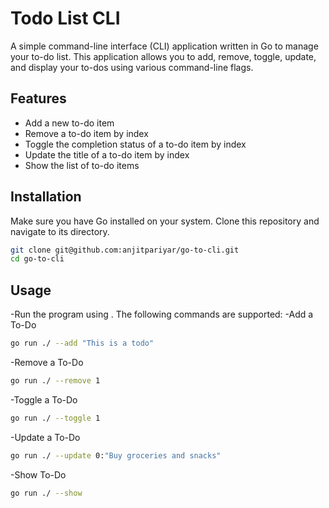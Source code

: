 # Todo List CLI

A simple command-line interface (CLI) application written in Go to manage your to-do list. This application allows you to add, remove, toggle, update, and display your to-dos using various command-line flags.

## Features
- Add a new to-do item
- Remove a to-do item by index
- Toggle the completion status of a to-do item by index
- Update the title of a to-do item by index
- Show the list of to-do items

## Installation
Make sure you have Go installed on your system. Clone this repository and navigate to its directory.

```bash
git clone git@github.com:anjitpariyar/go-to-cli.git
cd go-to-cli
```

## Usage
-Run the program using . The following commands are supported:
-Add a To-Do

```bash
go run ./ --add "This is a todo"
```

-Remove a To-Do
```bash
go run ./ --remove 1
```

-Toggle a To-Do
```bash
go run ./ --toggle 1
```

-Update a To-Do
```bash
go run ./ --update 0:"Buy groceries and snacks"
```
-Show To-Do
```bash
go run ./ --show
```
